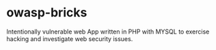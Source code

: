 # owasp-bricks
Intentionally vulnerable web App written in PHP with MYSQL to exercise hacking and investigate web security issues.
